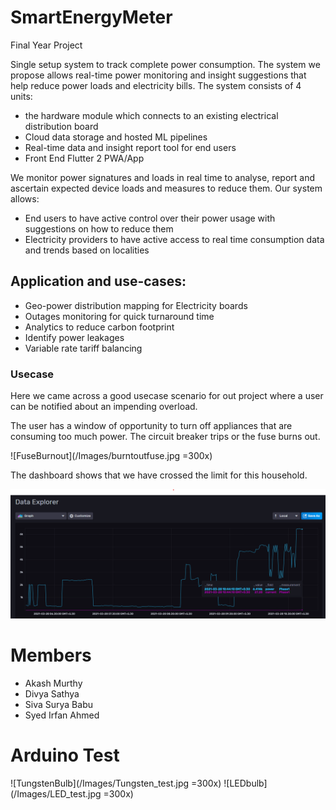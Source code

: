 # SmartEnergyMeter
Final Year Project

Single setup system to track complete power consumption. The system we propose allows real-time power monitoring and insight suggestions that help reduce power loads and electricity bills.
The system consists of 4 units:
- the hardware module which connects to an existing electrical distribution board
- Cloud data storage and hosted ML pipelines
- Real-time data and insight report tool for end users
- Front End Flutter 2 PWA/App

We monitor power signatures and loads in real time to analyse, report and ascertain expected device loads and measures to reduce them. Our system allows:
- End users to have active control over their power usage with suggestions on how to reduce them
- Electricity providers to have active access to real time consumption data and trends based on localities

## Application and use-cases:
- Geo-power distribution mapping for Electricity boards
- Outages monitoring for quick turnaround time
- Analytics to reduce carbon footprint
- Identify power leakages
- Variable rate tariff balancing

### Usecase

Here we came across a good usecase scenario for out project where a user can be notified about an impending overload.

The user has a window of opportunity to turn off appliances that are consuming too much power. The circuit breaker trips or the fuse burns out.

![FuseBurnout](/Images/burntoutfuse.jpg =300x)

The dashboard shows that we have crossed the limit for this household.

![Overload](/Images/overload.png)



# Members
- Akash Murthy
- Divya Sathya
- Siva Surya Babu
- Syed Irfan Ahmed

# Arduino Test
![TungstenBulb](/Images/Tungsten_test.jpg =300x)
![LEDbulb](/Images/LED_test.jpg =300x)
